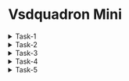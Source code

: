# Vsdquadron Mini
<details>
<summary>Task-1</summary>

+ Install Oracle Virtual Machine
+ install Ubuntu 20.04 on VM

<details>
    <summary> Install Riscv GNU Toolchain</summary>

  ```bash 
    git clone https://github.com/riscv/riscv-gnu-toolchain
    sudo apt-get install autoconf automake autotools-dev curl python3 python3-pip libmpc-dev libmpfr-dev libgmp-dev gawk build-essential bison flex texinfo gperf libtool   
    patchutils bc zlib1g-dev libexpat-dev ninja-build git cmake libglib2.0-dev
    ./configure --prefix=/opt/riscv
    make
  ```
![image](https://github.com/Amrutha3515/RISC-V/assets/150571663/9a6bbd49-9c43-4ec2-8590-fdd2ba1445b6)
</details>

<details>
 <summary>Install Yosys</summary>
	
```
git clone git@github.com:YosysHQ/yosys.git
sudo apt-get install build-essential clang bison flex \
	libreadline-dev gawk tcl-dev libffi-dev git \
	graphviz xdot pkg-config python3 libboost-system-dev \
	libboost-python-dev libboost-filesystem-dev zlib1g-dev
cd yosys
mkdir build
cd build
make -f ../Makefile -j
```
![image](https://github.com/Amrutha3515/RISC-V/assets/150571663/c4bb02b9-5454-4a3d-8dc1-da1420c8f27e)
</details>
<details>
<summary>Install Iverilog</summary>

```  sudo apt-get install iverilog ```
  
	
![image](https://github.com/Amrutha3515/RISC-V/assets/150571663/2615477c-d6c3-4992-8daf-d5798a595100)
</details>
<details>
<summary> Install gtkwave</summary>

``` sudo apt-get install gtkwave ```

![image](https://github.com/Amrutha3515/RISC-V/assets/150571663/2615477c-d6c3-4992-8daf-d5798a595100)
	

</details>
</details>
<details>
<summary>Task-2</summary> 
	
+ Identify instruction type and exact 32-bit instruction code in the instruction type format.
  
  RV32I can be divided into six basic instruction formats. R-type instructions for register-register operations, an I-type instructions for immediate and load operations, and S-type instructions for store operations. B-type instructions for conditional branch operations. U-type instructions for long immediate and J-type instructions for unconditional jumps.

  ![WhatsApp Image 2024-02-22 at 17 29 06_b1e00065](https://github.com/Amrutha3515/RISC-V/assets/150571663/e06834ef-90e6-4b81-8ce4-9c720aff2562)
  
 +  add r6, r2, r1 	= R type instruction
+ sub r7, r1, r2	= R type instruction
+ and r8, r1, r3	= R type instruction
 + or r9, r2, r5	= R type instruction
+ xor r10, r1, r4	= R type instruction
+ slt r11, r2, r4	= R type instruction
+ addi r12, r4, 5	= I type instruction
+ sw r3, r1, 2		= S type instruction
+ lw r13, r1, 2		= I type instruction
+ beq r0, r0, 15	= B type instruction
+ bne r0, r1, 20	= B type instruction
 ``` 
add r6, r2, r1
0000000	00001	00010	000	00110	0110011

sub r7, r1, r2

0100000	0010	00001	000	00111	0110011

and r8, r1, r3
0000000	0011	00001	111	01000	0110011

or r9, r2, r5
0000000	0101	00010	110	01001	0110011

xor r10, r1, r4

0000000	0100	00001	100	01010	0110011

slt r11, r2, r4

0000000	0100	00010	010	01011	0110011

addi r12, r4, 5

00000000101	00100	000	01100	0010011

sw r3, r1, 2 

0000000	0001	00011	010	01110	1100011
```
</details>

<details>
	<summary>Task-3</summary>
	
 + compiled the c code of sumof 1 to 5 numbers in gcc 

 ![image](https://github.com/Amrutha3515/RISC-V/assets/150571663/f60d4a74-826c-41b4-8ed7-0574124c64ba)

+ After compiling, we can see disassembply code generated using RISC-V Objdmp
```
 riscv64-unknown-elf-objdump -d sum1ton.o | less
 ```
 ![image](https://github.com/Amrutha3515/RISC-V/assets/150571663/8b42a705-7b4a-47af-8d79-424bec8cf5e1)


</details>
<details>
<summary>Task-4</summary>
	
+ The conventional GCC X86 compiler and the riscv compiler should be simulated for the C code (SPIKE Simulation).
GCC (F1) SHOULD HAVE AN EQUAL OUTPUT TO THE RISCV GCC (F2) AS REQUIRED.

![image](https://github.com/Amrutha3515/RISC-V/assets/150571663/71f14ffd-4b38-42d4-8e9f-e4599248a758)

+ To compile the code: ``` riscv64-unknown-elf-gcc -o sum1ton sum1ton.c ``` To Get the output use ``` ./a.out ``` : Here the output finds to be -Sum of numbers from 1 to 500 is 125250

  ![WhatsApp Image 2024-03-07 at 18 50 38_92a4c988](https://github.com/Amrutha3515/RISC-V/assets/150571663/9e5f88e7-4eec-44cf-8541-0a025b7d4dfa)

  </details>

<details>
	<summary>Task-5</summary>

 ### About iverilog and gtkwave
 
+ Icarus Verilog is an implementation of the Verilog hardware description language.
+ GTKWave is a fully featured GTK+ v1. 2 based wave viewer for Unix and Win32 which reads Ver Structural Verilog Compiler generated AET files as well as standard Verilog VCD/EVCD files and allows their viewing.
### Installing iverilog and gtkwave

+ For Ubuntu
+ Open your terminal and type the following to install iverilog and GTKWave
```
$   sudo apt get update
$   sudo apt get install iverilog gtkwave
```
+ To simulate and run the Verilog code, enter the following commands in your terminal.
``` 
$ iverilog -o hello hello.v hello_tb.v
$ ./hello
```
![WhatsApp Image 2024-03-07 at 19 18 20_f563c07d](https://github.com/Amrutha3515/RISC-V/assets/150571663/c7920de6-03d7-4e75-a968-d164c821306d)

+ To see the output waveform in gtkwave, enter the following commands in your terminal.
  
```$ gtkwave hello.vcd ```




### The output waveform showing the instructions performed in a 5-stage pipelined architecture.
<details>
<summary>add r6,r2,r1</summary>
	
![image](https://github.com/Amrutha3515/RISC-V/assets/150571663/c255bc14-82f5-43bb-8aad-a795ebc7fcb4)

</details>

<details>
<summary>sub r7,r1,r2</summary>

![image](https://github.com/Amrutha3515/RISC-V/assets/150571663/ad9aedf1-a120-4308-a104-602178fb1948)
</details>
<details>
<summary>and r8,r1,r3</summary>
	
![image](https://github.com/Amrutha3515/RISC-V/assets/150571663/2e3b4227-eebe-4a4b-8e70-bdbe86228d7b)
</details>

<details>
	<summary>or r9,r2,r5</summary>

 ![image](https://github.com/Amrutha3515/RISC-V/assets/150571663/06d11737-7943-4316-885d-a8791b5f5132)

</details>

<details>
	<summary>xor r10,r1,r4</summary>

 ![image](https://github.com/Amrutha3515/RISC-V/assets/150571663/347f316f-147a-49a9-b4bc-9cf20d731ea1)

</details>
<details>
	<summary>slt r11,r2,r4</summary>

 ![image](https://github.com/Amrutha3515/RISC-V/assets/150571663/860986a6-7b24-4198-b315-0dbc175a7cff)

</details>
<details>
	<summary>addi r12,r4,5</summary>

 ![image](https://github.com/Amrutha3515/RISC-V/assets/150571663/4b1c8913-9f31-45fa-b29f-166247af2c92)

</details>
<details>
	<summary>sw r3,r1,2</summary>

 ![image](https://github.com/Amrutha3515/RISC-V/assets/150571663/1cbf6b9f-27f5-4725-a574-0eb40fb4a84a)

</details>
<details>
	<summary>lw r13,r1,2</summary>

 ![image](https://github.com/Amrutha3515/RISC-V/assets/150571663/1b62affb-5e68-42e7-9661-e8a93a3d1291)

</details>
<details>
	<summary>beq r0,r0,15</summary>

 ![image](https://github.com/Amrutha3515/RISC-V/assets/150571663/52ff3810-c41f-4685-98bd-7aa0a2c4a44d)

</details>
<details>
	<summary>add r14,r2,r2</summary>

 ![image](https://github.com/Amrutha3515/RISC-V/assets/150571663/f3442522-5d37-4c0c-aabd-fc8329a88cef)

</details>

</details>










